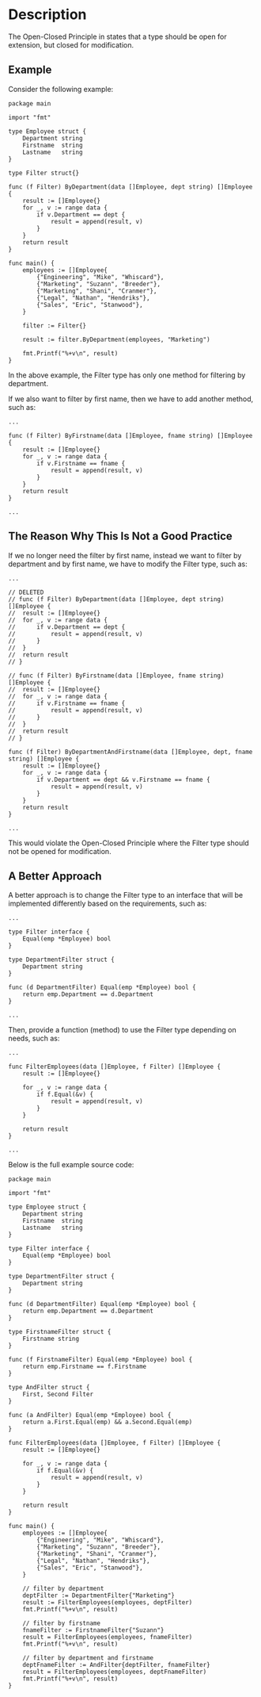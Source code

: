 # Description

The Open-Closed Principle in states that a type should be open for extension, but closed for modification.

## Example

Consider the following example:

```
package main

import "fmt"

type Employee struct {
	Department string
	Firstname  string
	Lastname   string
}

type Filter struct{}

func (f Filter) ByDepartment(data []Employee, dept string) []Employee {
	result := []Employee{}
	for _, v := range data {
		if v.Department == dept {
			result = append(result, v)
		}
	}
	return result
}

func main() {
	employees := []Employee{
		{"Engineering", "Mike", "Whiscard"},
		{"Marketing", "Suzann", "Breeder"},
		{"Marketing", "Shani", "Cranmer"},
		{"Legal", "Nathan", "Hendriks"},
		{"Sales", "Eric", "Stanwood"},
	}

	filter := Filter{}

	result := filter.ByDepartment(employees, "Marketing")

	fmt.Printf("%+v\n", result)
}
```

In the above example, the Filter type has only one method for filtering by department.

If we also want to filter by first name, then we have to add another method, such as:

```
...

func (f Filter) ByFirstname(data []Employee, fname string) []Employee {
	result := []Employee{}
	for _, v := range data {
		if v.Firstname == fname {
			result = append(result, v)
		}
	}
	return result
}

...
```

## The Reason Why This Is Not a Good Practice

If we no longer need the filter by first name, instead we want to filter by department and by first name, we have to modify the Filter type, such as:

```
...

// DELETED
// func (f Filter) ByDepartment(data []Employee, dept string) []Employee {
// 	result := []Employee{}
// 	for _, v := range data {
// 		if v.Department == dept {
// 			result = append(result, v)
// 		}
// 	}
// 	return result
// }

// func (f Filter) ByFirstname(data []Employee, fname string) []Employee {
// 	result := []Employee{}
// 	for _, v := range data {
// 		if v.Firstname == fname {
// 			result = append(result, v)
// 		}
// 	}
// 	return result
// }

func (f Filter) ByDepartmentAndFirstname(data []Employee, dept, fname string) []Employee {
	result := []Employee{}
	for _, v := range data {
		if v.Department == dept && v.Firstname == fname {
			result = append(result, v)
		}
	}
	return result
}

...
```

This would violate the Open-Closed Principle where the Filter type should not be opened for modification.

## A Better Approach

A better approach is to change the Filter type to an interface that will be implemented differently based on the requirements, such as:

```
...

type Filter interface {
	Equal(emp *Employee) bool
}

type DepartmentFilter struct {
	Department string
}

func (d DepartmentFilter) Equal(emp *Employee) bool {
	return emp.Department == d.Department
}

...
```

Then, provide a function (method) to use the Filter type depending on needs, such as:

```
...

func FilterEmployees(data []Employee, f Filter) []Employee {
	result := []Employee{}

	for _, v := range data {
		if f.Equal(&v) {
			result = append(result, v)
		}
	}

	return result
}

...
```

Below is the full example source code:

```
package main

import "fmt"

type Employee struct {
	Department string
	Firstname  string
	Lastname   string
}

type Filter interface {
	Equal(emp *Employee) bool
}

type DepartmentFilter struct {
	Department string
}

func (d DepartmentFilter) Equal(emp *Employee) bool {
	return emp.Department == d.Department
}

type FirstnameFilter struct {
	Firstname string
}

func (f FirstnameFilter) Equal(emp *Employee) bool {
	return emp.Firstname == f.Firstname
}

type AndFilter struct {
	First, Second Filter
}

func (a AndFilter) Equal(emp *Employee) bool {
	return a.First.Equal(emp) && a.Second.Equal(emp)
}

func FilterEmployees(data []Employee, f Filter) []Employee {
	result := []Employee{}

	for _, v := range data {
		if f.Equal(&v) {
			result = append(result, v)
		}
	}

	return result
}

func main() {
	employees := []Employee{
		{"Engineering", "Mike", "Whiscard"},
		{"Marketing", "Suzann", "Breeder"},
		{"Marketing", "Shani", "Cranmer"},
		{"Legal", "Nathan", "Hendriks"},
		{"Sales", "Eric", "Stanwood"},
	}

	// filter by department
	deptFilter := DepartmentFilter{"Marketing"}
	result := FilterEmployees(employees, deptFilter)
	fmt.Printf("%+v\n", result)

	// filter by firstname
	fnameFilter := FirstnameFilter{"Suzann"}
	result = FilterEmployees(employees, fnameFilter)
	fmt.Printf("%+v\n", result)

	// filter by department and firstname
	deptFnameFilter := AndFilter{deptFilter, fnameFilter}
	result = FilterEmployees(employees, deptFnameFilter)
	fmt.Printf("%+v\n", result)
}
```

